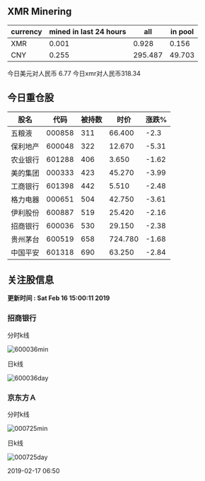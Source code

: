 ## XMR Minering

|currency|mined in last 24 hours|all|in pool|
|---|---|---|---|
|XMR|0.001|0.928|0.156|
|CNY|0.255|295.487|49.703|

今日美元对人民币 6.77	今日xmr对人民币318.34


## 今日重仓股 

|股名|代码|被持数|时价|涨跌%|
|---|---|---|---|---|
|五粮液|000858|311|66.400|-2.3|
|保利地产|600048|322|12.670|-5.31|
|农业银行|601288|406|3.650|-1.62|
|美的集团|000333|423|45.270|-3.99|
|工商银行|601398|442|5.510|-2.48|
|格力电器|000651|504|42.750|-3.61|
|伊利股份|600887|519|25.420|-2.16|
|招商银行|600036|530|29.150|-2.38|
|贵州茅台|600519|658|724.780|-1.68|
|中国平安|601318|690|63.250|-2.84|

## 关注股信息
**更新时间 : Sat Feb 16 15:00:11 2019**
### 招商银行 
分时k线

![600036min](http://image.sinajs.cn/newchart/min/n/sh600036.gif)

日k线

![600036day](http://image.sinajs.cn/newchart/daily/n/sh600036.gif)

### 京东方Ａ 
分时k线

![000725min](http://image.sinajs.cn/newchart/min/n/sz000725.gif)

日k线

![000725day](http://image.sinajs.cn/newchart/daily/n/sz000725.gif)

2019-02-17 06:50